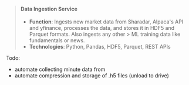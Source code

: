 > #### Data Ingestion Service
> - **Function**: Ingests new market data from Sharadar, Alpaca's API and yfinance, processes the data, and stores it in HDF5 and Parquet formats. Also ingests any other > ML training data like fundamentals or news.
> - **Technologies**: Python, Pandas, HDF5, Parquet, REST APIs

Todo: 

 - automate collecting minute data from 
 - automate compression and storage of .h5 files (unload to drive)